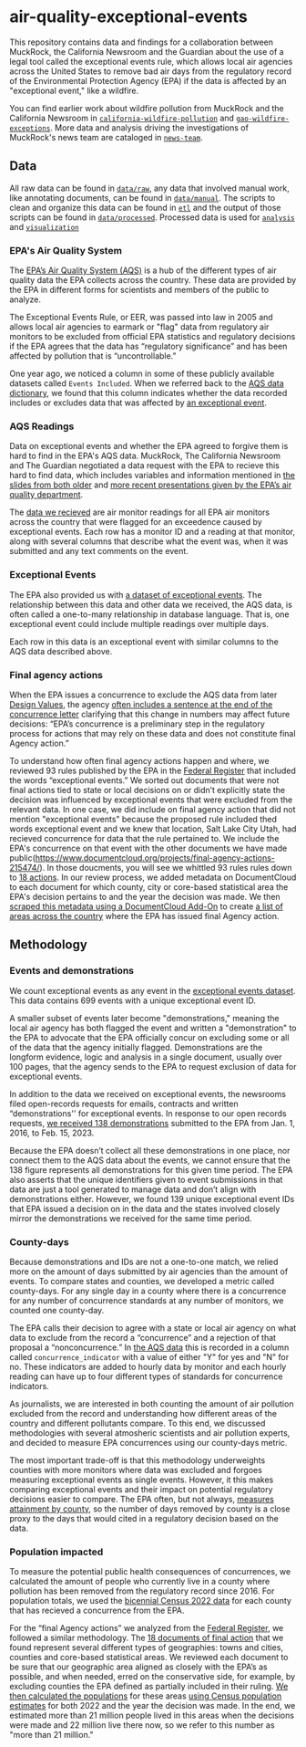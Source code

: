 # air-quality-exceptional-events

This repository contains data and findings for a collaboration between MuckRock, the California Newsroom and the Guardian about the use of a legal tool called the exceptional events rule, which allows local air agencies across the United States to remove bad air days from the regulatory record of the Environmental Protection Agency (EPA) if the data is affected by an "exceptional event," like a wildfire.

You can find earlier work about wildfire pollution from MuckRock and the California Newsroom in [`california-wildfire-pollution`](https://github.com/MuckRock/california-wildfire-pollution) and [`gao-wildfire-exceptions`](https://github.com/MuckRock/gao-wildfire-exceptions). More data and analysis driving the investigations of MuckRock's news team are cataloged in [`news-team`](https://github.com/MuckRock/news-team).

## Data

All raw data can be found in [`data/raw`](data/raw), any data that involved manual work, like annotating documents, can be found in [`data/manual`](data/manual). The scripts to clean and organize this data can be found in [`etl`](etl) and the output of those scripts can be found in [`data/processed`](data/processed). Processed data is used for [`analysis`](data/analysis) and [`visualization`](data/processed/for_vis)

### EPA's Air Quality System

The [EPA’s Air Quality System (AQS)](https://www.epa.gov/aqs) is a hub of the different types of air quality data the EPA collects across the country. These data are provided by the EPA in different forms for scientists and members of the public to analyze.

The Exceptional Events Rule, or EER, was passed into law in 2005 and allows local air agencies to earmark or "flag" data from regulatory air monitors to be excluded from official EPA statistics and regulatory decisions if the EPA agrees that the data has “regulatory significance” and has been affected by pollution that is “uncontrollable.” 

One year ago, we noticed a column in some of these publicly available datasets called `Events Included`. When we referred back to the [AQS data dictionary](https://aqs.epa.gov/aqsweb/documents/AQS_Data_Dictionary.html), we found that this column indicates whether the data recorded includes or excludes data that was affected by [an exceptional event](https://www.epa.gov/air-quality-analysis/treatment-air-quality-data-influenced-exceptional-events-homepage-exceptional). 

### AQS Readings
Data on exceptional events and whether the EPA agreed to forgive them is hard to find in the EPA's AQS data. MuckRock, The California Newsroom and The Guardian negotiated a data request with the EPA to recieve this hard to find data, which includes variables and information mentioned in [the slides from both older](https://www.epa.gov/sites/default/files/2018-05/documents/webinar_on_exceptional_events_mitigation_plans_20180418_508.pdf) and [more recent presentations given by the EPA’s air quality department](https://cleanairact.org/wp-content/uploads/2022/05/Exceptional-Events-Program-Updates-Beth-Palma.pdf).

The [data we recieved](data/raw/muckrock_req_excl_ee_v2.csv) are air monitor readings for all EPA air monitors across the country that were flagged for an exceedence caused by exceptional events. Each row has a monitor ID and a reading at that monitor, along with several columns that describe what the event was, when it was submitted and any text comments on the event.

### Exceptional Events

The EPA also provided us with [a dataset of exceptional events](data/raw/exceptional_events_1_1_2016_copy_for_MuckRock.xls). The relationship between this data and other data we received, the AQS data, is often called a one-to-many relationship in database language. That is, one exceptional event could include multiple readings over multiple days.

Each row in this data is an exceptional event with similar columns to the AQS data described above.

### Final agency actions

When the EPA issues a concurrence to exclude the AQS data from later [Design Values](https://www.epa.gov/air-trends/air-quality-design-values), the agency [often includes a sentence at the end of the concurrence letter](https://www.documentcloud.org/documents/23843798-gbuapcd_2020_wildfirepm10_epa_concurrence_letter) clarifying that this change in numbers may affect future decisions: “EPA’s concurrence is a preliminary step in the regulatory process for actions that may rely on these data and does not constitute final Agency action.”

To understand how often final agency actions happen and where, we reviewed 93 rules published by the EPA in the [Federal Register](https://www.federalregister.gov/) that included the words “exceptional events.” We sorted out documents that were not final actions tied to state or local decisions on or didn’t explicitly state the decision was influenced by exceptional events that were excluded from the relevant data. In one case, we did include on final agency action that did not mention "exceptional events" because the proposed rule included thed words exceptional event and we knew that location, Salt Lake City Utah, had recieved concurrence for data that the rule pertained to. We include the EPA's concurrence on that event with the other documents we have made public(https://www.documentcloud.org/projects/final-agency-actions-215474/). In those doucments, you will see we whittled 93 rules rules down to [18 actions](https://www.documentcloud.org/projects/final-agency-actions-215474/). In our review process, we added metadata on DocumentCloud to each document for which county, city or core-based statistical area the EPA's decision pertains to and the year the decision was made. We then [scraped this metadata using a DocumentCloud Add-On](https://www.documentcloud.org/app?q=%2Buser%3Adillon-bergin-104081%20#add-ons/cam-garrison/documentcloud-metadata-grabber) to create [a list of areas across the country](data/processed/federal_register_reshaped.csv) where the EPA has issued final Agency action.

## Methodology

### Events and demonstrations

We count exceptional events as any event in the [exceptional events dataset](https://docs.google.com/spreadsheets/d/13AODNzQFGAAyaNCHSm7ROTk65_4_0FKU/edit?usp=drive_link&ouid=106876771194730767051&rtpof=true&sd=true). This data contains 699 events with a unique exceptional event ID.

A smaller subset of events later become "demonstrations," meaning the local air agency has both flagged the event and written a "demonstration" to the EPA to advocate that the EPA officially concur on excluding some or all of the data that the agency initially flagged. Demonstrations are the longform evidence, logic and analysis in a single document, usually over 100 pages, that the agency sends to the EPA to request exclusion of data for exceptional events. 

In addition to the data we received on exceptional events, the newsrooms filed open-records requests for emails, contracts and written “demonstrations'' for exceptional events. In response to our open records requests, [we received 138 demonstrations](https://www.documentcloud.org/projects/exceptional-event-demonstrations-215472/) submitted to the EPA from Jan. 1, 2016, to Feb. 15, 2023. 

Because the EPA doesn’t collect all these demonstrations in one place, nor connect them to the AQS data about the events, we cannot ensure that the 138 figure represents all demonstrations for this given time period. The EPA also asserts that the unique identifiers given to event submissions in that data are just a tool generated to manage data and don’t align with demonstrations either. However, we found 139 unique exceptional event IDs that EPA issued a decision on in the data and the states involved closely mirror the demonstrations we received for the same time period. 

### County-days

Because demonstrations and IDs are not a one-to-one match, we relied more on the amount of days submitted by air agencies than the amount of events. To compare states and counties, we developed a metric called county-days. For any single day in a county where there is a concurrence for any number of concurrence standards at any number of monitors, we counted one county-day.

The EPA calls their decision to agree with a state or local air agency on what data to exclude from the record a “concurrence” and a rejection of that proposal a “nonconcurrence.” In [the AQS data](https://drive.google.com/file/d/1bSQ8-3ljmUkrWKIxyuSHIbUxDc4qxdiZ/view?usp=drive_link) this is recorded in a column called `concurrence_indicator` with a value of either "Y" for yes and "N" for no. These indicators are added to hourly data by monitor and each hourly reading can have up to four different types of standards for concurrence indicators.

As journalists, we are interested in both counting the amount of air pollution excluded from the record and understanding how different areas of the country and different pollutants compare. To this end, we discussed methodologies with several atmosheric scientists and air pollution experts, and decided to measure EPA concurrences using our county-days metric. 

The most important trade-off is that this methodology underweights counties with more monitors where data was excluded and forgoes measuring exceptional events as single events. However, it this makes comparing exceptional events and their impact on potential regulatory decisions easier to compare. The EPA often, but not always, [measures attainment by county](https://www.epa.gov/green-book), so the number of days removed by county is a close proxy to the days that would cited in a regulatory decision based on the data. 

### Population impacted

To measure the potential public health consequences of concurrences, we calculated the amount of people who currently live in a county where pollution has been removed from the regulatory record since 2016. For population totals, we used the [bicennial Census 2022 data](https://drive.google.com/file/d/1a1rvxFBCJDeip6ynlteJWJFGdYHqN4ny/view?usp=sharing) for each county that has recieved a concurrence from the EPA.

For the “final Agency actions” we analyzed from the [Federal Register](https://www.federalregister.gov/), we followed a similar methodology. The [18 documents of final action]((https://www.documentcloud.org/projects/final-agency-actions-215474/)) that we found represent several different types of geographies: towns and cities, counties and core-based statistical areas. We reviewed each document to be sure that our geographic area aligned as closely with the EPA’s as possible, and when needed, erred on the conservative side, for example, by excluding counties the EPA defined as partially included in their ruling. [We then calculated the populations](etl/federal_register_pop_estimates_current.R) for these areas [using Census population estimates](data/processed/cesnsus) for both 2022 and the year the decision was made. In the end, we estimated more than 21 million people lived in this areas when the decisions were made and 22 million live there now, so we refer to this number as "more than 21 million."
